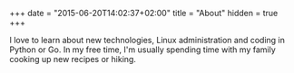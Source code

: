 +++
date = "2015-06-20T14:02:37+02:00"
title = "About"
hidden = true
+++

I love to learn about new technologies, Linux administration and coding in Python or Go. In my free time, I'm usually spending time with my family cooking up new recipes or hiking.
